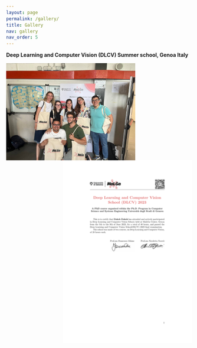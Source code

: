 ```yaml
---
layout: page
permalink: /gallery/
title: Gallery
nav: gallery
nav_order: 5
---
```

**Deep Learning and Computer Vision (DLCV) Summer school, Genoa Italy**
<br />

<img align=left src="/assets/img/DLCV_daksh.jpg" alt="" width="350"/>

<img align=right src="/assets/img/Daksh_DLCV.pdf" alt="" width="350"/>
<br />
<br />
